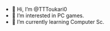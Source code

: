- 👋 Hi, I’m @TTToukari0
- 👀 I’m interested in PC games.
- 🌱 I’m currently learning Computer Sc.

<!---
TTToukari0/TTToukari0 is a ✨ special ✨ repository because its `README.md` (this file) appears on your GitHub profile.
You can click the Preview link to take a look at your changes.
--->
